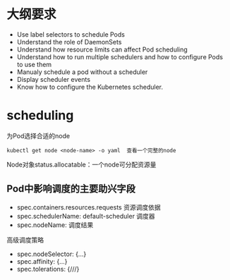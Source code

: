 # 大纲要求
- Use label selectors to schedule Pods
- Understand the role of DaemonSets
- Understand how resource limits can affect Pod scheduling
- Understand how to run multiple schedulers and how to configure Pods to use them
- Manualy schedule a pod without a scheduler
- Display scheduler events
- Know how to configure the Kubernetes scheduler.

# scheduling

为Pod选择合适的node

```
kubectl get node <node-name> -o yaml  查看一个完整的node
```

Node对象status.allocatable：一个node可分配资源量

## Pod中影响调度的主要助兴字段
- spec.containers.resources.requests 资源调度依据
- spec.schedulerName: default-scheduler 调度器
- spec.nodeName: 调度结果

高级调度策略

- spec.nodeSelector: {...}
- spec.affinity: {...}
- spec.tolerations: {///}
